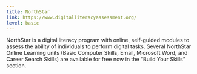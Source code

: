 ```yaml
---
title: NorthStar
link: https://www.digitalliteracyassessment.org/
level: basic
---
```

NorthStar is a digital literacy program with online, self-guided modules to assess the ability of individuals to perform digital tasks. Several NorthStar Online Learning units (Basic Computer Skills, Email, Microsoft Word, and Career Search Skills) are available for free now in the “Build Your Skills” section.
